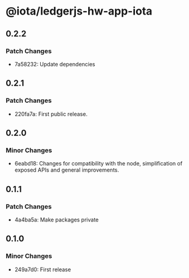 # @iota/ledgerjs-hw-app-iota

## 0.2.2

### Patch Changes

-   7a58232: Update dependencies

## 0.2.1

### Patch Changes

-   220fa7a: First public release.

## 0.2.0

### Minor Changes

-   6eabd18: Changes for compatibility with the node, simplification of exposed APIs and general
    improvements.

## 0.1.1

### Patch Changes

-   4a4ba5a: Make packages private

## 0.1.0

### Minor Changes

-   249a7d0: First release
